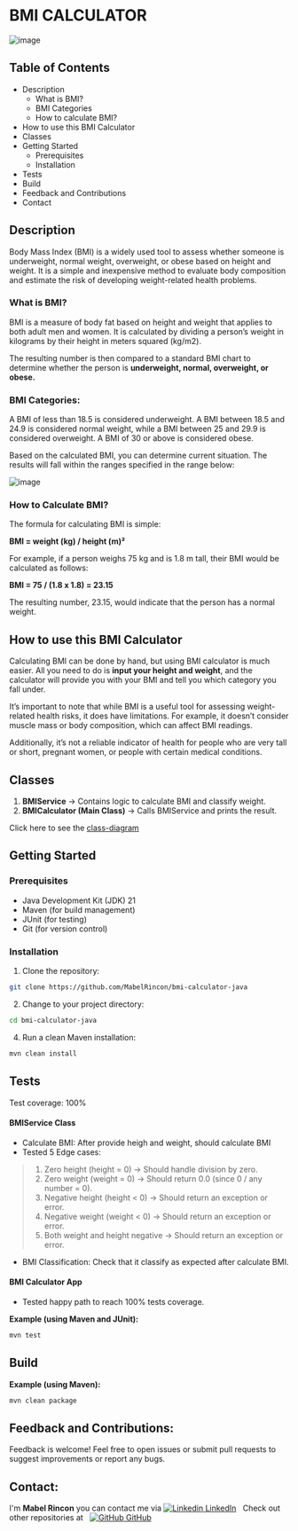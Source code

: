# BMI CALCULATOR
![image](https://github.com/user-attachments/assets/70ba7947-8ee4-488a-837b-d423b9327a77)


## Table of Contents

- Description
  - What is BMI?
  - BMI Categories
  - How to calculate BMI?
- How to use this BMI Calculator
- Classes
- Getting Started
  - Prerequisites
  - Installation
- Tests
- Build
- Feedback and Contributions
- Contact

## Description

Body Mass Index (BMI) is a widely used tool to assess whether someone is underweight, normal weight, overweight, or obese based on height and weight. It is a simple and inexpensive method to evaluate body composition and estimate the risk of developing weight-related health problems.

### What is BMI?

BMI is a measure of body fat based on height and weight that applies to both adult men and women. It is calculated by dividing a person’s weight in kilograms by their height in meters squared (kg/m2).

The resulting number is then compared to a standard BMI chart to determine whether the person is **underweight, normal, overweight, or obese.**

### BMI Categories:

A BMI of less than 18.5 is considered underweight. A BMI between 18.5 and 24.9 is considered normal weight, while a BMI between 25 and 29.9 is considered overweight. A BMI of 30 or above is considered obese.


Based on the calculated BMI, you can determine current situation. The results will fall within the ranges specified in the range below:

![image](https://github.com/user-attachments/assets/c1dfc880-fd8e-44a9-b308-55d701d26f7c)

### How to Calculate BMI?

The formula for calculating BMI is simple:

**BMI = weight (kg) / height (m)²**

For example, if a person weighs 75 kg and is 1.8 m tall, their BMI would be calculated as follows:

**BMI = 75 / (1.8 x 1.8) = 23.15**

The resulting number, 23.15, would indicate that the person has a normal weight.

## How to use this BMI Calculator

Calculating BMI can be done by hand, but using BMI calculator is much easier. All you need to do is **input your height and weight**, and the calculator will provide you with your BMI and tell you which category you fall under.

It’s important to note that while BMI is a useful tool for assessing weight-related health risks, it does have limitations. For example, it doesn’t consider muscle mass or body composition, which can affect BMI readings.

Additionally, it’s not a reliable indicator of health for people who are very tall or short, pregnant women, or people with certain medical conditions.

## Classes

1. **BMIService** → Contains logic to calculate BMI and classify weight.
2. **BMICalculator (Main Class)** → Calls BMIService and prints the result.

Click here to see the [class-diagram](https://drive.google.com/file/d/15CoWX8VfJ-cB7flB8k6pKPdHSs1JGG2v/view?usp=sharing)

## Getting Started

### Prerequisites

- Java Development Kit (JDK) 21
- Maven (for build management)
- JUnit (for testing)
- Git (for version control)

### Installation

1. Clone the repository:

```Bash
git clone https://github.com/MabelRincon/bmi-calculator-java
```

2. Change to your project directory:

```bash
cd bmi-calculator-java
```

4. Run a clean Maven installation:

```Bash
mvn clean install
```

## Tests

Test coverage: 100%

#### **BMIService Class**
- Calculate BMI: After provide heigh and weight, should calculate BMI
- Tested 5 Edge cases:
> 1. Zero height (height = 0) → Should handle division by zero.
> 2. Zero weight (weight = 0) → Should return 0.0 (since 0 / any number = 0).
> 3. Negative height (height < 0) → Should return an exception or error.
> 4. Negative weight (weight < 0) → Should return an exception or error.
> 5. Both weight and height negative → Should return an exception or error.
- BMI Classification: Check that it classify as expected after calculate BMI.
#### **BMI Calculator App**
- Tested happy path to reach 100% tests coverage.

**Example (using Maven and JUnit):**

```Bash
mvn test
```

## Build

**Example (using Maven):**

```Bash
mvn clean package
```

## Feedback and Contributions:

Feedback is welcome! Feel free to open issues or submit pull requests to suggest improvements or report any bugs.

## Contact:

I'm **Mabel Rincon** you can contact me via  [![Linkedin](https://i.sstatic.net/gVE0j.png) LinkedIn](https://www.linkedin.com/in/mabel-rincon/)
&nbsp;
Check out other repositories at
&nbsp;
[![GitHub](https://i.sstatic.net/tskMh.png) GitHub](https://github.com/MabelRincon)
